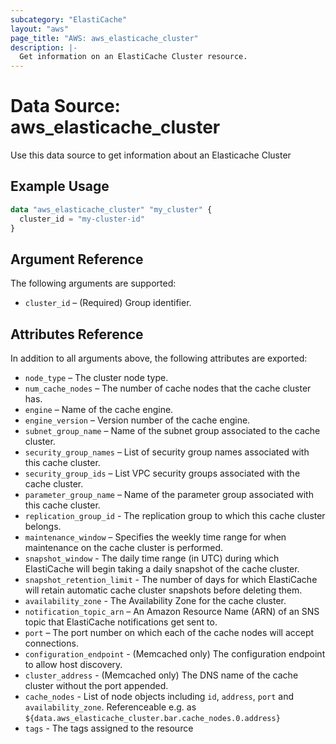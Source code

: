 ```yaml
---
subcategory: "ElastiCache"
layout: "aws"
page_title: "AWS: aws_elasticache_cluster"
description: |-
  Get information on an ElastiCache Cluster resource.
---
```


# Data Source: aws_elasticache_cluster

Use this data source to get information about an Elasticache Cluster

## Example Usage

```terraform
data "aws_elasticache_cluster" "my_cluster" {
  cluster_id = "my-cluster-id"
}
```

## Argument Reference

The following arguments are supported:

* `cluster_id` – (Required) Group identifier.


## Attributes Reference

In addition to all arguments above, the following attributes are exported:

* `node_type` – The cluster node type.
* `num_cache_nodes` – The number of cache nodes that the cache cluster has.
* `engine` – Name of the cache engine.
* `engine_version` – Version number of the cache engine.
* `subnet_group_name` – Name of the subnet group associated to the cache cluster.
* `security_group_names` – List of security group names associated with this cache cluster.
* `security_group_ids` – List VPC security groups associated with the cache cluster.
* `parameter_group_name` – Name of the parameter group associated with this cache cluster.
* `replication_group_id` - The replication group to which this cache cluster belongs.
* `maintenance_window` – Specifies the weekly time range for when maintenance
on the cache cluster is performed.
* `snapshot_window` - The daily time range (in UTC) during which ElastiCache will
begin taking a daily snapshot of the cache cluster.
* `snapshot_retention_limit` - The number of days for which ElastiCache will
retain automatic cache cluster snapshots before deleting them.
* `availability_zone` - The Availability Zone for the cache cluster.
* `notification_topic_arn` – An Amazon Resource Name (ARN) of an
SNS topic that ElastiCache notifications get sent to.
* `port` – The port number on which each of the cache nodes will
accept connections.
* `configuration_endpoint` - (Memcached only) The configuration endpoint to allow host discovery.
* `cluster_address` - (Memcached only) The DNS name of the cache cluster without the port appended.
* `cache_nodes` - List of node objects including `id`, `address`, `port` and `availability_zone`.
   Referenceable e.g. as `${data.aws_elasticache_cluster.bar.cache_nodes.0.address}`
* `tags` - The tags assigned to the resource
